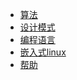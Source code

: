 <!-- _navbar.md -->

<!-- - Translations
  - [:uk: English](/)
  - [:cn: 中文](/) -->
* [算法](/other/novice-guide/README.md)
* [设计模式](/rt-thread-version/rt-thread-standard/README.md)
* [编程语言](/rt-thread-version/rt-thread-nano/an0038-nano-introduction.md)
* [嵌入式linux](/rt-thread-version/rt-thread-smart/rt-smart-quickstart/rt-smart-quickstart.md)
* [帮助](/help/blog_init/docify_blog.md)



  